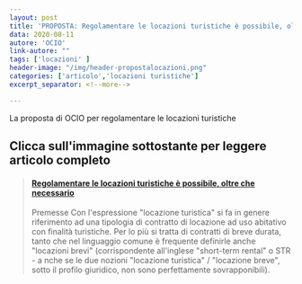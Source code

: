```yaml
---
layout: post
title: 'PROPOSTA: Regolamentare le locazioni turistiche è possibile, oltre che necessario'
data: 2020-08-11
autore: 'OCIO'
link-autore: ""
tags: ['locazioni' ]
header-image: "/img/header-propostalocazioni.png"
categories: ['articolo','locazioni turistiche']
excerpt_separator: <!--more-->

---
```

La proposta di OCIO per regolamentare le locazioni turistiche<!--more-->

## Clicca sull'immagine sottostante per leggere articolo completo


<blockquote class="embedly-card"><h4><a href="https://medium.com/ocio-venezia/regolamentare-le-locazioni-turistiche-%C3%A8-possibile-oltre-che-necessario-b5742d2dded2">Regolamentare le locazioni turistiche è possibile, oltre che necessario</a></h4><p>Premesse Con l'espressione "locazione turistica" si fa in genere riferimento ad una tipologia di contratto di locazione ad uso abitativo con finalità turistiche. Per lo più si tratta di contratti di breve durata, tanto che nel linguaggio comune è frequente definirle anche "locazioni brevi" (corrispondente all'inglese "short-term rental" o STR - a nche se le due nozioni "locazione turistica" / "locazione breve", sotto il profilo giuridico, non sono perfettamente sovrapponibili).</p></blockquote>
<script async src="//cdn.embedly.com/widgets/platform.js" charset="UTF-8"></script>